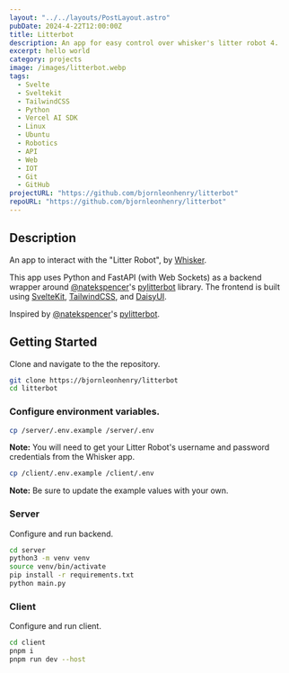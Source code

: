 ```yaml
---
layout: "../../layouts/PostLayout.astro"
pubDate: 2024-4-22T12:00:00Z
title: Litterbot
description: An app for easy control over whisker's litter robot 4.
excerpt: hello world
category: projects
image: /images/litterbot.webp
tags:
  - Svelte
  - Sveltekit
  - TailwindCSS
  - Python
  - Vercel AI SDK
  - Linux
  - Ubuntu
  - Robotics
  - API
  - Web
  - IOT
  - Git
  - GitHub
projectURL: "https://github.com/bjornleonhenry/litterbot"
repoURL: "https://github.com/bjornleonhenry/litterbot"
---
```


## Description

An app to interact with the "Litter Robot", by [Whisker](https://www.litter-robot.com/litter-robot-4.html).

This app uses Python and FastAPI (with Web Sockets) as a backend wrapper around [@natekspencer](https://github.com/natekspencer)'s [pylitterbot](https://github.com/natekspencer/pylitterbot) library. The frontend is built using [SvelteKit](https://kit.svelte.dev/), [TailwindCSS](https://tailwindcss.com), and [DaisyUI](https://daisyui.com).

Inspired by [@natekspencer](https://github.com/natekspencer)'s [pylitterbot](https://github.com/natekspencer/pylitterbot).

## Getting Started

Clone and navigate to the the repository.

```bash
git clone https://bjornleonhenry/litterbot
cd litterbot
```

### Configure environment variables.

```bash
cp /server/.env.example /server/.env
```

**Note:** You will need to get your Litter Robot's username and password credentials from the Whisker app.

```bash
cp /client/.env.example /client/.env
```

**Note:** Be sure to update the example values with your own.

### Server

Configure and run backend.

```bash
cd server
python3 -m venv venv
source venv/bin/activate
pip install -r requirements.txt
python main.py
```

### Client

Configure and run client.

```bash
cd client
pnpm i
pnpm run dev --host
```
